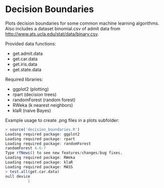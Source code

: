 # Decision Boundaries

Plots decision boundaries for some common machine learning algorithms.  Also 
includes a dataset binomial.csv of admit data from 
http://www.ats.ucla.edu/stat/data/binary.csv.  

Provided data functions:
*  get.admit.data
*  get.car.data
*  get.iris.data
*  get.state.data

Required libraries:
*  ggplot2  (plotting)
*  rpart  (decision trees)
*  randomForest  (random forest)
*  RWeka  (k nearest neighbors)
*  klaR  (naive Bayes)

Example usage to create .png files in a plots subfolder:
```R
> source('decision_boundaries.R')
Loading required package: ggplot2
Loading required package: rpart
Loading required package: randomForest
randomForest 4.6-7
Type rfNews() to see new features/changes/bug fixes.
Loading required package: RWeka
Loading required package: klaR
Loading required package: MASS
> test.all(get.car.data)
null device 
          1 
```
